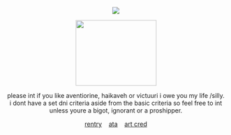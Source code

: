 <div align="center">
  
![](https://komarev.com/ghpvc/?username=awenturine&color=523670)

<p align="center">
<img src="https://files.catbox.moe/zsp6wb.png" width="185" height="150">
</p>

please int if you like aventiorine, haikaveh or victuuri i owe you my life /silly. i dont have a set dni criteria aside from the basic criteria so feel free to int unless youre a bigot, ignorant or a proshipper.

<p align="center">
<a href="https://rentry.co/finalvictor">rentry</a> ‎ ‎ ‎  <a href="https://axolotl.atabook.org/">ata</a> ‎ ‎ ‎  <a href="https://x.com/otq_mm">art cred</a>
</p>

